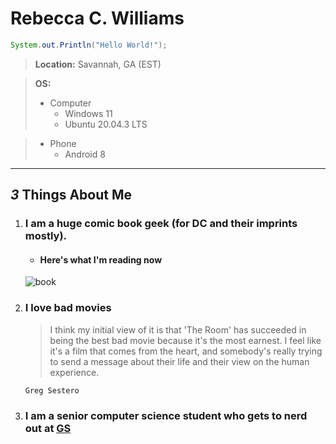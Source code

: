 # Rebecca C. Williams
```Java
System.out.Println("Hello World!");
```
> **Location:** Savannah, GA (EST)

> **OS:**
> - Computer
>    - Windows 11
>    - Ubuntu 20.04.3 LTS

> - Phone
>    - Android 8
 --------------------------------
 ## *3* Things About Me
 1. ### I am a huge comic book geek (for DC and their imprints mostly).
     * #### Here's what I'm reading now 
     
     ![book](https://d1466nnw0ex81e.cloudfront.net/n_iv/600/1472417.jpg)

 2. ### I love bad movies
      > I think my initial view of it is that 'The Room' has succeeded in being the best
        bad movie because it's the most earnest. I feel like it's a film that comes from
        the heart, and somebody's really trying to send a message about their life and
        their view on the human experience.
       
        Greg Sestero
 3. ### I am a senior computer science student who gets to nerd out at [GS](https://www.georgiasouthern.edu/)

